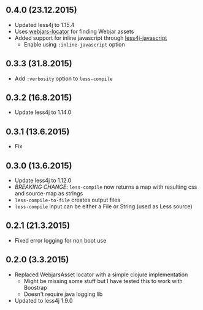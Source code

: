 ## 0.4.0 (23.12.2015)

- Updated less4j to 1.15.4
- Uses [webjars-locator](https://github.com/webjars/webjars-locator) for
finding Webjar assets
- Added support for inline javascript through [less4j-javascript](https://github.com/SomMeri/less4j-javascript)
    - Enable using `:inline-javascript` option

## 0.3.3 (31.8.2015)

- Add `:verbosity` option to `less-compile`

## 0.3.2 (16.8.2015)

- Update less4j to 1.14.0

## 0.3.1 (13.6.2015)

- Fix

## 0.3.0 (13.6.2015)

- Update less4j to 1.12.0
- *BREAKING CHANGE*: `less-compile` now returns a map with
  resulting css and source-map as strings
- `less-compile-to-file` creates output files
- `less-compile` input can be either a File or String (used as Less source)

## 0.2.1 (21.3.2015)

- Fixed error logging for non boot use

## 0.2.0 (3.3.2015)

- Replaced WebjarsAsset locator with a simple clojure implementation
  - Might be missing some stuff but I have tested this to work with Boostrap
  - Doesn't require java logging lib
- Updated to less4j 1.9.0
